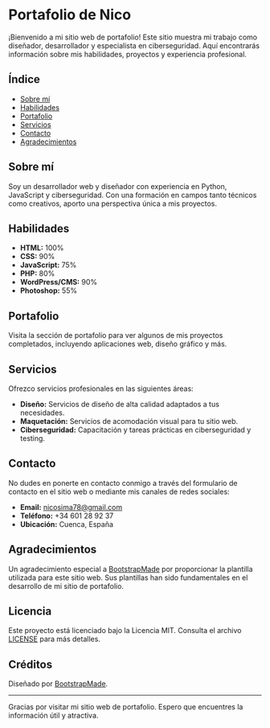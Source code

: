 # Portafolio de Nico

¡Bienvenido a mi sitio web de portafolio! Este sitio muestra mi trabajo como diseñador, desarrollador y especialista en ciberseguridad. Aquí encontrarás información sobre mis habilidades, proyectos y experiencia profesional.

## Índice

- [Sobre mí](#sobre-mí)
- [Habilidades](#habilidades)
- [Portafolio](#portafolio)
- [Servicios](#servicios)
- [Contacto](#contacto)
- [Agradecimientos](#agradecimientos)

## Sobre mí

Soy un desarrollador web y diseñador con experiencia en Python, JavaScript y ciberseguridad. Con una formación en campos tanto técnicos como creativos, aporto una perspectiva única a mis proyectos.

## Habilidades

- **HTML:** 100%
- **CSS:** 90%
- **JavaScript:** 75%
- **PHP:** 80%
- **WordPress/CMS:** 90%
- **Photoshop:** 55%

## Portafolio

Visita la sección de portafolio para ver algunos de mis proyectos completados, incluyendo aplicaciones web, diseño gráfico y más.

## Servicios

Ofrezco servicios profesionales en las siguientes áreas:
- **Diseño:** Servicios de diseño de alta calidad adaptados a tus necesidades.
- **Maquetación:** Servicios de acomodación visual para tu sitio web.
- **Ciberseguridad:** Capacitación y tareas prácticas en ciberseguridad y testing.

## Contacto

No dudes en ponerte en contacto conmigo a través del formulario de contacto en el sitio web o mediante mis canales de redes sociales:
- **Email:** nicosima78@gmail.com
- **Teléfono:** +34 601 28 92 37
- **Ubicación:** Cuenca, España

## Agradecimientos

Un agradecimiento especial a [BootstrapMade](https://bootstrapmade.com/) por proporcionar la plantilla utilizada para este sitio web. Sus plantillas han sido fundamentales en el desarrollo de mi sitio de portafolio.

## Licencia

Este proyecto está licenciado bajo la Licencia MIT. Consulta el archivo [LICENSE](LICENSE) para más detalles.

## Créditos

Diseñado por [BootstrapMade](https://bootstrapmade.com/).

---

Gracias por visitar mi sitio web de portafolio. Espero que encuentres la información útil y atractiva.
